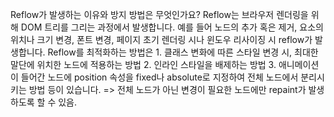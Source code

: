 Reflow가 발생하는 이유와 방지 방법은 무엇인가요?
Reflow는 브라우저 렌더링을 위해 DOM 트리를 그리는 과정에서 발생합니다.
예를 들어 노드의 추가 혹은 제거, 요소의 위치나 크기 변경, 폰트 변경, 페이지 초기 렌더링 시나 윈도우 리사이징 시 reflow가 발생합니다. Reflow를 최적화하는 방법은 1. 클래스 변화에 따른 스타일 변경 시, 최대한 말단에 위치한 노드에 적용하는 방법 2. 인라인 스타일을 배제하는 방법 3. 애니메이션이 들어간 노드에 position 속성을 fixed나 absolute로 지정하여 전체 노드에서 분리시키는 방법 등이 있습니다. => 전체 노드가 아닌 변경이 필요한 노드에만 repaint가 발생하도록 할 수 있음.
